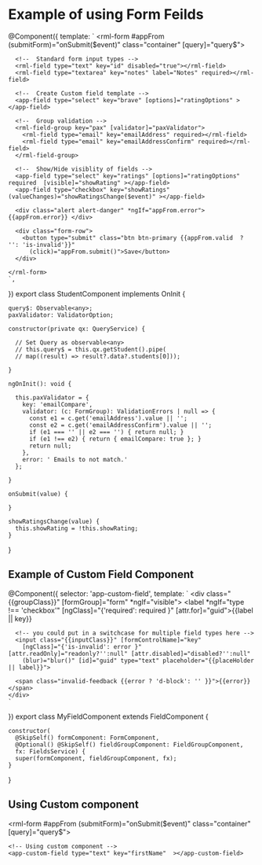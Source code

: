 # Example of using Form Feilds

  @Component({
    template: `
    <rml-form #appFrom (submitForm)="onSubmit($event)" class="container" [query]="query$">
      
      <!--  Standard form input types -->
      <rml-field type="text" key="id" disabled="true"></rml-field>
      <rml-field type="textarea" key="notes" label="Notes" required></rml-field> 

      <!--  Create Custom field template -->
      <app-field type="select" key="brave" [options]="ratingOptions" ></app-field>	  
    
      <!--  Group validation -->
      <rml-field-group key="pax" [validator]="paxValidator">
        <rml-field type="email" key="emailAddress" required></rml-field>
        <rml-field type="email" key="emailAddressConfirm" required></rml-field>
      </rml-field-group>  
      
      <!--  Show/Hide visiblity of fields -->
      <app-field type="select" key="ratings" [options]="ratingOptions" required  [visible]="showRating" ></app-field>
      <app-field type="checkbox" key="showRatings" (valueChanges)="showRatingsChange($event)" ></app-field>
  
      <div class="alert alert-danger" *ngIf="appFrom.error">{{appFrom.error}} </div> 

      <div class="form-row">
        <button type="submit" class="btn btn-primary {{appFrom.valid  ? '': 'is-invalid'}}"
          (click)="appFrom.submit()">Save</button>
      </div> 

    </rml-form> 
    `,
  })
  export class StudentComponent implements OnInit {

    query$: Observable<any>;
    paxValidator: ValidatorOption;

    constructor(private qx: QueryService) {

      // Set Query as observable<any> 
      // this.query$ = this.qx.getStudent().pipe(
      // map((result) => result?.data?.students[0]));

    }

    ngOnInit(): void {

      this.paxValidator = {
        key: 'emailCompare',
        validator: (c: FormGroup): ValidationErrors | null => {
          const e1 = c.get('emailAddress').value || '';
          const e2 = c.get('emailAddressConfirm').value || '';
          if (e1 === '' || e2 === '') { return null; }
          if (e1 !== e2) { return { emailCompare: true }; }
          return null;
        },
        error: ' Emails to not match.'
      };

    }

    onSubmit(value) {

    }

    showRatingsChange(value) {
      this.showRating = !this.showRating;
    } 

  }

## Example of Custom Field Component
 
  @Component({
    selector: 'app-custom-field',
    template: `
    <div class="{{groupClass}}" [formGroup]="form" *ngIf="visible">
      <label *ngIf="type !== 'checkbox'" [ngClass]="{'required': required }" [attr.for]="guid">{{label || key}}</label>

      <!-- you could put in a switchcase for multiple field types here -->
      <input class="{{inputClass}}" [formControlName]="key"
        [ngClass]="{'is-invalid': error }" [attr.readOnly]="readonly?'':null" [attr.disabled]="disabled?'':null"
        (blur)="blur()" [id]="guid" type="text" placeholder="{{placeHolder || label}}">

      <span class="invalid-feedback {{error ? 'd-block': '' }}">{{error}}</span>
    </div> 
    `
  })
  export class MyFieldComponent extends FieldComponent {

    constructor(
      @SkipSelf() formComponent: FormComponent,
      @Optional() @SkipSelf() fieldGroupComponent: FieldGroupComponent,
      fx: FieldsService) {
      super(formComponent, fieldGroupComponent, fx);
    }

  }
 
## Using Custom component

  <rml-form #appFrom (submitForm)="onSubmit($event)" class="container" [query]="query$">
        
    <!-- Using custom component -->
    <app-custom-field type="text" key="firstName"  ></app-custom-field>
      
  </rml-form> 
